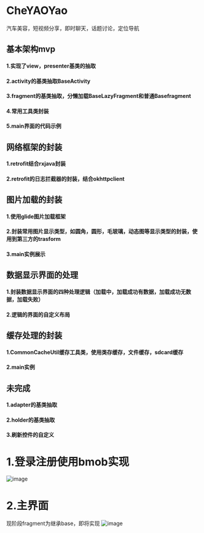 # CheYAOYao
汽车美容，短视频分享，即时聊天，话题讨论，定位导航
## 基本架构mvp
#### 1.实现了view，presenter基类的抽取
#### 2.activity的基类抽取BaseActivity
#### 3.fragment的基类抽取，分懒加载BaseLazyFragment和普通Basefragment
#### 4.常用工具类封装
#### 5.main界面的代码示例

## 网络框架的封装
#### 1.retrofit结合rxjava封装
#### 2.retrofit的日志拦截器的封装，结合okhttpclient

## 图片加载的封装
#### 1.使用glide图片加载框架
#### 2.封装常用图片显示类型，如圆角，圆形，毛玻璃，动态图等显示类型的封装，使用到第三方的trasform
#### 3.main实例展示

## 数据显示界面的处理
#### 1.封装数据显示界面的四种处理逻辑（加载中，加载成功有数据，加载成功无数据，加载失败）
#### 2.逻辑的界面的自定义布局

## 缓存处理的封装
#### 1.CommonCacheUtil缓存工具类，使用类存缓存，文件缓存，sdcard缓存
#### 2.main实例

## 未完成
#### 1.adapter的基类抽取
#### 2.holder的基类抽取
#### 3.刷新控件的自定义

# 1.登录注册使用bmob实现
![image](https://github.com/wd-wd/CheYAOYao/blob/master/screenhost/c.gif)  

# 2.主界面

现阶段fragment为继承base，即将实现
![image](https://github.com/wd-wd/CheYAOYao/blob/master/screenhost/b.gif)   
